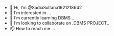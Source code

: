 - 👋 Hi, I’m @SadiaSultana1921218642
- 👀 I’m interested in ...
- 🌱 I’m currently learning DBMS...
- 💞️ I’m looking to collaborate on .DBMS PROJECT..
- 📫 How to reach me ...

<!---
SadiaSultana1921218642/SadiaSultana1921218642 is a ✨ special ✨ repository because its `README.md` (this file) appears on your GitHub profile.
You can click the Preview link to take a look at your changes.
--->
